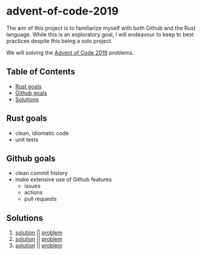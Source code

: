 # advent-of-code-2019 <!-- omit in toc -->

The aim of this project is to familiarize myself with both Github and the Rust language. While this is an exploratory goal, I will endeavour to keep to best practices despite this being a solo project.

We will solving the [Advent of Code 2019](https://adventofcode.com/2019) problems.

## Table of Contents <!-- omit in toc -->

- [Rust goals](#rust-goals)
- [Github goals](#github-goals)
- [Solutions](#solutions)

## Rust goals

- clean, idiomatic code
- unit tests

## Github goals

- clean commit history
- make extensive use of Github features
  - issues
  - actions
  - pull requests

## Solutions

1. [solution](src/bin/day_01.rs) || [problem](https://adventofcode.com/2019/day/1)
2. [solution](src/bin/day_02.rs) || [problem](https://adventofcode.com/2019/day/2)
2. [solution](src/bin/day_03.rs) || [problem](https://adventofcode.com/2019/day/3)
